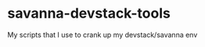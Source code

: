 savanna-devstack-tools
======================

My scripts that I use to crank up my devstack/savanna env
